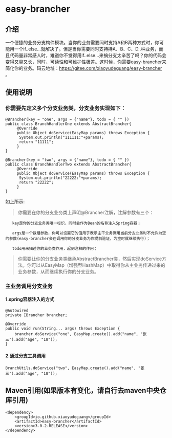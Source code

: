 # easy-brancher

## 介绍
  一个便捷的业务分支构件模块。当你的业务需要同时支持A和B两种方式时，你可能用一个if..else...就解决了。但是当你需要同时支持持A、B、C、D..种业务，而且代码量非常感人时，难道你不觉得用if..else...来搞分支太辛苦了吗？你的代码会变得又臭又长，同时，可读性和可维护性极差。这时候，你需要easy-brancher来简化你的业务。码云地址：https://gitee.com/xiaoyudeguang/easy-brancher 。

## 使用说明
### 你需要先定义多个分支业务类，分支业务实现如下：
```
@Brancher(key = "one", args = {"name"}, todo = { "" })
public class BranchHandlerOne extends AbstractBrancher{
     @Override
     public Object doService(EasyMap params) throws Exception {
	  System.out.println("111111:"+params);
	  return "11111";
     }
}
```
```
@Brancher(key = "two", args = {"name"}, todo = { "" })
public class BranchHandlerTwo extends AbstractBrancher{
     @Override
     public Object doService(EasyMap params) throws Exception {
	  System.out.println("22222:"+params);
	  return "22222";
     }
}
```
如上所示:
 > 你需要在你的分支业务类上声明@Brancher注解，注解参数有三个：

       key是你的分支业务类唯一标识，同时会作为Bean的名称注入Spring容器；

       args是一个数组参数，你可以设置它的值用于表示主干业务调用当前分支业务时不允许为空的参数(easy-brancher会在调用你的分支业务为你提前验证，为空时就继续执行)；

       todo用来描述你的业务类作用，起到注释的作用；

 > 你需要让你的分支业务类继承AbstractBrancher类，然后实现doService方法。你可以从EasyMap（增强型HashMap）中取得你从主业务传递过来的业务参数，从而继续执行你的分支业务。


### 主业务调用分支业务
#### 1.spring容器注入的方式
```
@Autowired
private IBrancher brancher;

@Override
public void run(String... args) throws Exception {
    brancher.doService("one", EasyMap.create().add("name", "张三").add("age", "18"));
}
```
#### 2.通过分支工具调用
```
BranchUtils.doService("two", EasyMap.create().add("name", "张三").add("age", "18"));
```
## Maven引用(如果版本有变化，请自行去maven中央仓库引用)
```
<dependency>
    <groupId>io.github.xiaoyudeguang</groupId>
    <artifactId>easy-brancher</artifactId>
    <version>3.0.2-RELEASE</version>
</dependency>
```
  
